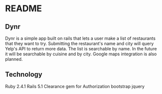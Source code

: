 # README

## Dynr

Dynr is a simple app built on rails that lets a user make a list of restaurants that they want to try. Submitting the restaurant's name and city will query Yelp's API to return more data. The list is searchable by name. In the future it will be searchable by cuisine and by city. Google maps integration is also planned.

## Technology

Ruby 2.4.1
Rails 5.1
Clearance gem for Authorization
bootstrap
jquery
